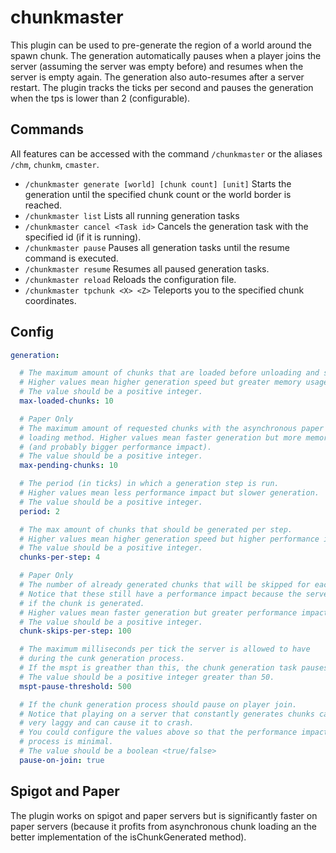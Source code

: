 # chunkmaster

This plugin can be used to pre-generate the region of a world around the spawn chunk.
The generation automatically pauses when a player joins the server (assuming the server was empty before)
and resumes when the server is empty again. The generation also auto-resumes after a server
restart. The plugin tracks the ticks per second and pauses the generation when the tps
is lower than 2 (configurable).

## Commands

All features can be accessed with the command `/chunkmaster` or the aliases `/chm`, `chunkm`, `cmaster`.

- `/chunkmaster generate [world] [chunk count] [unit]` Starts the generation until the specified chunk count or the world border is reached.
- `/chunkmaster list` Lists all running generation tasks
- `/chunkmaster cancel <Task id>` Cancels the generation task with the specified id (if it is running).
- `/chunkmaster pause` Pauses all generation tasks until the resume command is executed.
- `/chunkmaster resume` Resumes all paused generation tasks.
- `/chunkmaster reload` Reloads the configuration file.
- `/chunkmaster tpchunk <X> <Z>` Teleports you to the specified chunk coordinates.

## Config

```yaml
generation:

  # The maximum amount of chunks that are loaded before unloading and saving them.
  # Higher values mean higher generation speed but greater memory usage.
  # The value should be a positive integer.
  max-loaded-chunks: 10

  # Paper Only
  # The maximum amount of requested chunks with the asynchronous paper chunk
  # loading method. Higher values mean faster generation but more memory usage
  # (and probably bigger performance impact).
  # The value should be a positive integer.
  max-pending-chunks: 10

  # The period (in ticks) in which a generation step is run.
  # Higher values mean less performance impact but slower generation.
  # The value should be a positive integer.
  period: 2

  # The max amount of chunks that should be generated per step.
  # Higher values mean higher generation speed but higher performance impact.
  # The value should be a positive integer.
  chunks-per-step: 4

  # Paper Only
  # The number of already generated chunks that will be skipped for each step.
  # Notice that these still have a performance impact because the server needs to check
  # if the chunk is generated.
  # Higher values mean faster generation but greater performance impact.
  # The value should be a positive integer.
  chunk-skips-per-step: 100

  # The maximum milliseconds per tick the server is allowed to have
  # during the cunk generation process.
  # If the mspt is greather than this, the chunk generation task pauses.
  # The value should be a positive integer greater than 50.  
  mspt-pause-threshold: 500

  # If the chunk generation process should pause on player join.
  # Notice that playing on a server that constantly generates chunks can be
  # very laggy and can cause it to crash.
  # You could configure the values above so that the performance impact of the generation
  # process is minimal.
  # The value should be a boolean <true/false>
  pause-on-join: true
```

## Spigot and Paper

The plugin works on spigot and paper servers but is significantly faster on paper servers
(because it profits from asynchronous chunk loading an the better implementation of the
isChunkGenerated method).